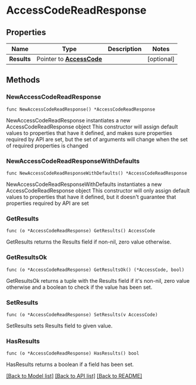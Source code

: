 # AccessCodeReadResponse

## Properties

Name | Type | Description | Notes
------------ | ------------- | ------------- | -------------
**Results** | Pointer to [**AccessCode**](AccessCode.md) |  | [optional] 

## Methods

### NewAccessCodeReadResponse

`func NewAccessCodeReadResponse() *AccessCodeReadResponse`

NewAccessCodeReadResponse instantiates a new AccessCodeReadResponse object
This constructor will assign default values to properties that have it defined,
and makes sure properties required by API are set, but the set of arguments
will change when the set of required properties is changed

### NewAccessCodeReadResponseWithDefaults

`func NewAccessCodeReadResponseWithDefaults() *AccessCodeReadResponse`

NewAccessCodeReadResponseWithDefaults instantiates a new AccessCodeReadResponse object
This constructor will only assign default values to properties that have it defined,
but it doesn't guarantee that properties required by API are set

### GetResults

`func (o *AccessCodeReadResponse) GetResults() AccessCode`

GetResults returns the Results field if non-nil, zero value otherwise.

### GetResultsOk

`func (o *AccessCodeReadResponse) GetResultsOk() (*AccessCode, bool)`

GetResultsOk returns a tuple with the Results field if it's non-nil, zero value otherwise
and a boolean to check if the value has been set.

### SetResults

`func (o *AccessCodeReadResponse) SetResults(v AccessCode)`

SetResults sets Results field to given value.

### HasResults

`func (o *AccessCodeReadResponse) HasResults() bool`

HasResults returns a boolean if a field has been set.


[[Back to Model list]](../README.md#documentation-for-models) [[Back to API list]](../README.md#documentation-for-api-endpoints) [[Back to README]](../README.md)


